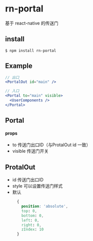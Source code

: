 # rn-portal

基于 react-native 的传送门

## install

``` shell
$ npm install rn-portal
```

## Example

``` jsx
// 出口
<PortalOut id="main" />

// 入口
<Portal to="main" visible>
  <UserComponents />
</Portal>


```

## Portal

#### props
- to  传送门出口ID（与ProtalOut id 一致）
- visible  传送门开关

## ProtalOut
- id 传送门出口ID
- style 可以设置传送门样式
- 默认
  ``` css
    {
      position: 'absolute',
      top: 0,
      bottom: 0,
      left: 0,
      right: 0,
      zIndex: 10
    }
  ```